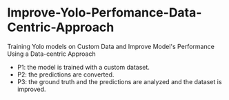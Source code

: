 # Improve-Yolo-Perfomance-Data-Centric-Approach
Training Yolo models on Custom Data and Improve Model's Performance Using a Data-centric Approach <br /> 
* P1: the model is trained with a custom dataset. <br /> 
* P2: the predictions are converted. <br />
* P3: the ground truth and the predictions are analyzed and the dataset is improved.
